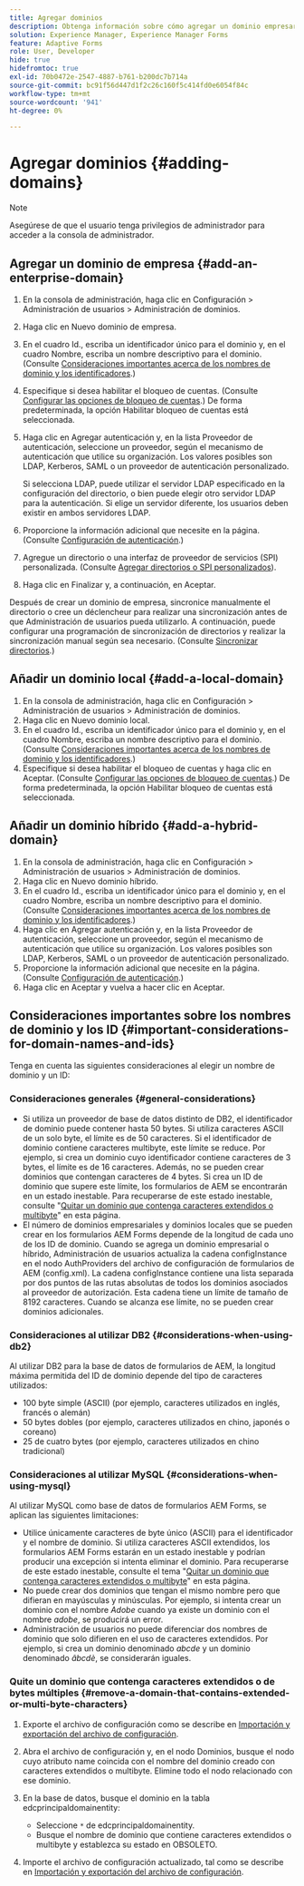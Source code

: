 ```yaml
---
title: Agregar dominios
description: Obtenga información sobre cómo agregar un dominio empresarial, local o híbrido mediante la configuración de Administración de dominios y consideraciones generales para nombres de dominio e ID.
solution: Experience Manager, Experience Manager Forms
feature: Adaptive Forms
role: User, Developer
hide: true
hidefromtoc: true
exl-id: 70b0472e-2547-4887-b761-b200dc7b714a
source-git-commit: bc91f56d447d1f2c26c160f5c414fd0e6054f84c
workflow-type: tm+mt
source-wordcount: '941'
ht-degree: 0%

---
```


# Agregar dominios {#adding-domains}

>[!NOTE]
> 
> Asegúrese de que el usuario tenga privilegios de administrador para acceder a la consola de administrador.

## Agregar un dominio de empresa {#add-an-enterprise-domain}

1. En la consola de administración, haga clic en Configuración > Administración de usuarios > Administración de dominios.
1. Haga clic en Nuevo dominio de empresa.
1. En el cuadro Id., escriba un identificador único para el dominio y, en el cuadro Nombre, escriba un nombre descriptivo para el dominio. (Consulte [Consideraciones importantes acerca de los nombres de dominio y los identificadores](adding-domains.md#important-considerations-for-domain-names-and-ids).)
1. Especifique si desea habilitar el bloqueo de cuentas. (Consulte [Configurar las opciones de bloqueo de cuentas](/help/forms/using/admin-help/configure-account-locking-settings.md#configure-account-locking-settings).) De forma predeterminada, la opción Habilitar bloqueo de cuentas está seleccionada.
1. Haga clic en Agregar autenticación y, en la lista Proveedor de autenticación, seleccione un proveedor, según el mecanismo de autenticación que utilice su organización. Los valores posibles son LDAP, Kerberos, SAML o un proveedor de autenticación personalizado.

   Si selecciona LDAP, puede utilizar el servidor LDAP especificado en la configuración del directorio, o bien puede elegir otro servidor LDAP para la autenticación. Si elige un servidor diferente, los usuarios deben existir en ambos servidores LDAP.

1. Proporcione la información adicional que necesite en la página. (Consulte [Configuración de autenticación](/help/forms/using/admin-help/configuring-authentication-providers.md#authentication-settings).)
1. Agregue un directorio o una interfaz de proveedor de servicios (SPI) personalizada. (Consulte [Agregar directorios o SPI personalizados](/help/forms/using/admin-help/configuring-directories.md#adding-directories-or-custom-spis)).
1. Haga clic en Finalizar y, a continuación, en Aceptar.

Después de crear un dominio de empresa, sincronice manualmente el directorio o cree un déclencheur para realizar una sincronización antes de que Administración de usuarios pueda utilizarlo. A continuación, puede configurar una programación de sincronización de directorios y realizar la sincronización manual según sea necesario. (Consulte [Sincronizar directorios](/help/forms/using/admin-help/synchronizing-directories.md#synchronizing-directories).)

## Añadir un dominio local {#add-a-local-domain}

1. En la consola de administración, haga clic en Configuración > Administración de usuarios > Administración de dominios.
1. Haga clic en Nuevo dominio local.
1. En el cuadro Id., escriba un identificador único para el dominio y, en el cuadro Nombre, escriba un nombre descriptivo para el dominio. (Consulte [Consideraciones importantes acerca de los nombres de dominio y los identificadores](adding-domains.md#important-considerations-for-domain-names-and-ids).)
1. Especifique si desea habilitar el bloqueo de cuentas y haga clic en Aceptar. (Consulte [Configurar las opciones de bloqueo de cuentas](/help/forms/using/admin-help/configure-account-locking-settings.md#configure-account-locking-settings).) De forma predeterminada, la opción Habilitar bloqueo de cuentas está seleccionada.

## Añadir un dominio híbrido {#add-a-hybrid-domain}

1. En la consola de administración, haga clic en Configuración > Administración de usuarios > Administración de dominios.
1. Haga clic en Nuevo dominio híbrido.
1. En el cuadro Id., escriba un identificador único para el dominio y, en el cuadro Nombre, escriba un nombre descriptivo para el dominio. (Consulte [Consideraciones importantes acerca de los nombres de dominio y los identificadores](adding-domains.md#important-considerations-for-domain-names-and-ids).)
1. Haga clic en Agregar autenticación y, en la lista Proveedor de autenticación, seleccione un proveedor, según el mecanismo de autenticación que utilice su organización. Los valores posibles son LDAP, Kerberos, SAML o un proveedor de autenticación personalizado.
1. Proporcione la información adicional que necesite en la página. (Consulte [Configuración de autenticación](/help/forms/using/admin-help/configuring-authentication-providers.md#authentication-settings).)
1. Haga clic en Aceptar y vuelva a hacer clic en Aceptar.

## Consideraciones importantes sobre los nombres de dominio y los ID {#important-considerations-for-domain-names-and-ids}

Tenga en cuenta las siguientes consideraciones al elegir un nombre de dominio y un ID:

### Consideraciones generales {#general-considerations}

* Si utiliza un proveedor de base de datos distinto de DB2, el identificador de dominio puede contener hasta 50 bytes. Si utiliza caracteres ASCII de un solo byte, el límite es de 50 caracteres. Si el identificador de dominio contiene caracteres multibyte, este límite se reduce. Por ejemplo, si crea un dominio cuyo identificador contiene caracteres de 3 bytes, el límite es de 16 caracteres. Además, no se pueden crear dominios que contengan caracteres de 4 bytes. Si crea un ID de dominio que supere este límite, los formularios de AEM se encontrarán en un estado inestable. Para recuperarse de este estado inestable, consulte &quot;[Quitar un dominio que contenga caracteres extendidos o multibyte](adding-domains.md#remove-a-domain-that-contains-extended-or-multi-byte-characters)&quot; en esta página.
* El número de dominios empresariales y dominios locales que se pueden crear en los formularios AEM Forms depende de la longitud de cada uno de los ID de dominio. Cuando se agrega un dominio empresarial o híbrido, Administración de usuarios actualiza la cadena configInstance en el nodo AuthProviders del archivo de configuración de formularios de AEM (config.xml). La cadena configInstance contiene una lista separada por dos puntos de las rutas absolutas de todos los dominios asociados al proveedor de autorización. Esta cadena tiene un límite de tamaño de 8192 caracteres. Cuando se alcanza ese límite, no se pueden crear dominios adicionales.

### Consideraciones al utilizar DB2 {#considerations-when-using-db2}

Al utilizar DB2 para la base de datos de formularios de AEM, la longitud máxima permitida del ID de dominio depende del tipo de caracteres utilizados:

* 100 byte simple (ASCII) (por ejemplo, caracteres utilizados en inglés, francés o alemán)
* 50 bytes dobles (por ejemplo, caracteres utilizados en chino, japonés o coreano)
* 25 de cuatro bytes (por ejemplo, caracteres utilizados en chino tradicional)

### Consideraciones al utilizar MySQL {#considerations-when-using-mysql}

Al utilizar MySQL como base de datos de formularios AEM Forms, se aplican las siguientes limitaciones:

* Utilice únicamente caracteres de byte único (ASCII) para el identificador y el nombre de dominio. Si utiliza caracteres ASCII extendidos, los formularios AEM Forms estarán en un estado inestable y podrían producir una excepción si intenta eliminar el dominio. Para recuperarse de este estado inestable, consulte el tema &quot;[Quitar un dominio que contenga caracteres extendidos o multibyte](adding-domains.md#remove-a-domain-that-contains-extended-or-multi-byte-characters)&quot; en esta página.
* No puede crear dos dominios que tengan el mismo nombre pero que difieran en mayúsculas y minúsculas. Por ejemplo, si intenta crear un dominio con el nombre *Adobe* cuando ya existe un dominio con el nombre *adobe*, se producirá un error.
* Administración de usuarios no puede diferenciar dos nombres de dominio que solo difieren en el uso de caracteres extendidos. Por ejemplo, si crea un dominio denominado *abcde* y un dominio denominado *âbcdè*, se considerarán iguales.

### Quite un dominio que contenga caracteres extendidos o de bytes múltiples {#remove-a-domain-that-contains-extended-or-multi-byte-characters}

1. Exporte el archivo de configuración como se describe en [Importación y exportación del archivo de configuración](/help/forms/using/admin-help/importing-exporting-configuration-file.md#importing-and-exporting-the-configuration-file).
1. Abra el archivo de configuración y, en el nodo Dominios, busque el nodo cuyo atributo name coincida con el nombre del dominio creado con caracteres extendidos o multibyte. Elimine todo el nodo relacionado con ese dominio.
1. En la base de datos, busque el dominio en la tabla edcprincipaldomainentity:

   * Seleccione `*` de edcprincipaldomainentity.
   * Busque el nombre de dominio que contiene caracteres extendidos o multibyte y establezca su estado en OBSOLETO.

1. Importe el archivo de configuración actualizado, tal como se describe en [Importación y exportación del archivo de configuración](/help/forms/using/admin-help/importing-exporting-configuration-file.md#importing-and-exporting-the-configuration-file).
